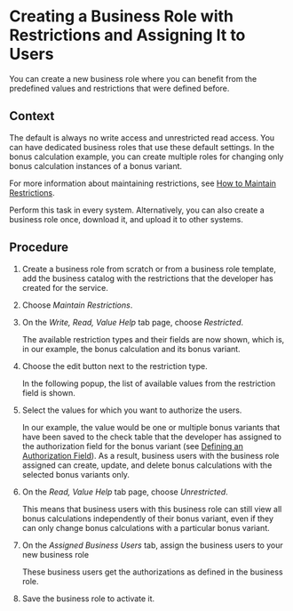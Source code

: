 <!-- loio8ffb880eafec4078a1e5051227cb64b1 -->

# Creating a Business Role with Restrictions and Assigning It to Users

You can create a new business role where you can benefit from the predefined values and restrictions that were defined before.



## Context

The default is always no write access and unrestricted read access. You can have dedicated business roles that use these default settings. In the bonus calculation example, you can create multiple roles for changing only bonus calculation instances of a bonus variant.

For more information about maintaining restrictions, see [How to Maintain Restrictions](https://help.sap.com/viewer/65de2977205c403bbc107264b8eccf4b/Cloud/en-US/c926d691d7144f7dba16f8e12ad81d28.html).

Perform this task in every system. Alternatively, you can also create a business role once, download it, and upload it to other systems.



## Procedure

1.  Create a business role from scratch or from a business role template, add the business catalog with the restrictions that the developer has created for the service.

2.  Choose *Maintain Restrictions*.

3.  On the *Write, Read, Value Help* tab page, choose *Restricted*.

    The available restriction types and their fields are now shown, which is, in our example, the bonus calculation and its bonus variant.

4.  Choose the edit button next to the restriction type.

    In the following popup, the list of available values from the restriction field is shown.

5.  Select the values for which you want to authorize the users.

    In our example, the value would be one or multiple bonus variants that have been saved to the check table that the developer has assigned to the authorization field for the bonus variant \(see [Defining an Authorization Field](Defining_an_Authorization_Field_a151c75.md)\). As a result, business users with the business role assigned can create, update, and delete bonus calculations with the selected bonus variants only.

6.  On the *Read, Value Help* tab page, choose *Unrestricted*.

    This means that business users with this business role can still view all bonus calculations independently of their bonus variant, even if they can only change bonus calculations with a particular bonus variant.

7.  On the *Assigned Business Users* tab, assign the business users to your new business role

    These business users get the authorizations as defined in the business role.

8.  Save the business role to activate it.


